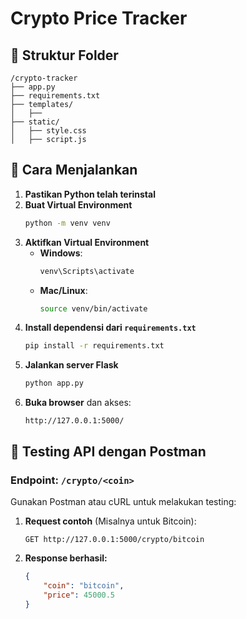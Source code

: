 # Crypto Price Tracker
## 📂 Struktur Folder
```
/crypto-tracker
├── app.py                 
├── requirements.txt       
├── templates/
│   ├── 
├── static/
│   ├── style.css         
│   ├── script.js         
```

## 🚀 Cara Menjalankan
1. **Pastikan Python telah terinstal**
2. **Buat Virtual Environment**
   ```bash
   python -m venv venv
   ```
3. **Aktifkan Virtual Environment**
   - **Windows**:
     ```bash
     venv\Scripts\activate
     ```
   - **Mac/Linux**:
     ```bash
     source venv/bin/activate
     ```
4. **Install dependensi dari `requirements.txt`**
   ```bash
   pip install -r requirements.txt
   ```
5. **Jalankan server Flask**
   ```bash
   python app.py
   ```
6. **Buka browser** dan akses:
   ```
   http://127.0.0.1:5000/
   ```

## 📸 Testing API dengan Postman
### Endpoint: `/crypto/<coin>`

Gunakan Postman atau cURL untuk melakukan testing:
1. **Request contoh** (Misalnya untuk Bitcoin):
   ```
   GET http://127.0.0.1:5000/crypto/bitcoin
   ```
2. **Response berhasil:**
   ```json
   {
       "coin": "bitcoin",
       "price": 45000.5
   }
   ```



